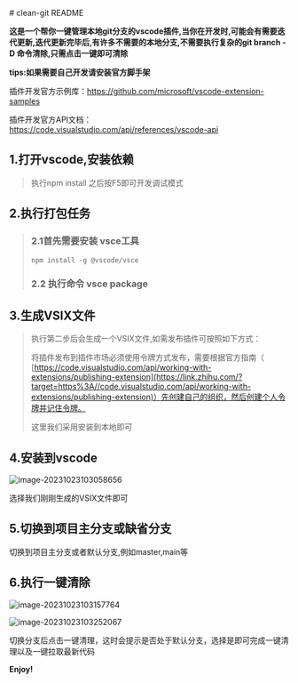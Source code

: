 \# clean-git README





**这是一个帮你一键管理本地git分支的vscode插件,当你在开发时,可能会有需要迭代更新,迭代更新完毕后,有许多不需要的本地分支,不需要执行复杂的git branch -D 命令清除,只需点击一键即可清除**



**tips:如果需要自己开发请安装官方脚手架**



插件开发官方示例库：https://github.com/microsoft/vscode-extension-samples

插件开发官方API文档：https://code.visualstudio.com/api/references/vscode-api

## 1.打开vscode,安装依赖

> 执行npm install 之后按F5即可开发调试模式

## 2.执行打包任务

> ### 2.1首先需要安装 vsce工具
>
> ```
> npm install -g @vscode/vsce
> ```
>
> ### 2.2 执行命令 vsce package

## 3.生成VSIX文件

> 执行第二步后会生成一个VSIX文件,如需发布插件可按照如下方式：
>
> 将插件发布到插件市场必须使用令牌方式发布，需要根据官方指南（
> [https://code.visualstudio.com/api/working-with-extensions/publishing-extension](https://link.zhihu.com/?target=https%3A//code.visualstudio.com/api/working-with-extensions/publishing-extension)）先创建自己的组织，然后创建个人令牌并记住令牌。
>
> 这里我们采用安装到本地即可

## 4.安装到vscode

![image-20231023103058656](C:\Users\Administrator\AppData\Roaming\Typora\typora-user-images\image-20231023103058656.png)

选择我们刚刚生成的VSIX文件即可

## 5.切换到项目主分支或缺省分支

切换到项目主分支或者默认分支,例如master,main等

## 6.执行一键清除

![image-20231023103157764](C:\Users\Administrator\AppData\Roaming\Typora\typora-user-images\image-20231023103157764.png)

![image-20231023103252067](C:\Users\Administrator\AppData\Roaming\Typora\typora-user-images\image-20231023103252067.png)

切换分支后点击一键清理，这时会提示是否处于默认分支，选择是即可完成一键清理以及一键拉取最新代码



**Enjoy!**